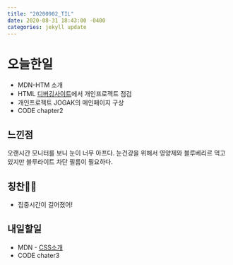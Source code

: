 ```yaml
---
title: "20200902_TIL"
date: 2020-08-31 18:43:00 -0400
categories: jekyll update
---
```


# 오늘한일

* MDN-HTM 소개
* HTML [디버깅사이트](https://validator.w3.org/)에서 개인프로젝트 점검
* 개인프로젝트 JOGAK의 메인페이지 구상
* CODE chapter2

## 느낀점
오랜시간 모니터를 보니 눈이 너무 아프다. 눈건강을 위해서 영양제와 블루베리르 먹고 있지만 블루라이트 차단 필름이 필요하다.

## 칭찬👏👏
* 집중시간이 길어졌어!

## 내일할일
* MDN - [CSS소개](https://developer.mozilla.org/ko/docs/Learn/CSS/First_steps)
* CODE chater3
 
